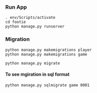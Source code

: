 ### Run App

```
. env/Scripts/activate
cd footie
python manage.py runserver
```

### Migration
```
python manage.py makemigrations player
python manage.py makemigrations game

python manage.py migrate

```
#### To see mgiration in sql format
```
python manage.py sqlmigrate game 0001
```